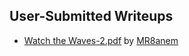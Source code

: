 ## User-Submitted Writeups

- [Watch the Waves-2.pdf](https://github.com/MR8anem/CTF-Writeups/blob/San-Diego-CTF-2024/Watch%20the%20Waves-2.pdf) by [MR8anem](https://github.com/MR8anem)
